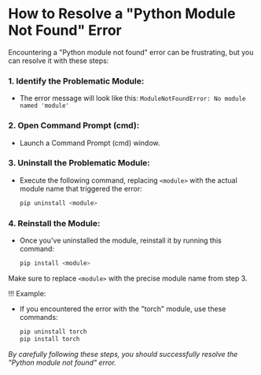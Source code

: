 # How to Resolve a "Python Module Not Found" Error

Encountering a "Python module not found" error can be frustrating, but you can resolve it with these steps:

### 1. **Identify the Problematic Module:**
   - The error message will look like this: `ModuleNotFoundError: No module named 'module'`

### 2. **Open Command Prompt (cmd):**
   - Launch a Command Prompt (cmd) window.

### 3. **Uninstall the Problematic Module:**
   - Execute the following command, replacing `<module>` with the actual module name that triggered the error:
     ```bash
     pip uninstall <module>
     ```

### 4. **Reinstall the Module:**
   - Once you've uninstalled the module, reinstall it by running this command:
     ```bash
     pip install <module>
     ```
   Make sure to replace `<module>` with the precise module name from step 3.

   !!! Example:
   - If you encountered the error with the "torch" module, use these commands:
     ```bash
     pip uninstall torch
     pip install torch
     ```

*By carefully following these steps, you should successfully resolve the "Python module not found" error.*